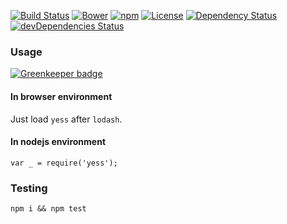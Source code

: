 [![Build Status](https://img.shields.io/travis/yivo/yess/master.svg)](https://travis-ci.org/yivo/yess)
[![Bower](https://img.shields.io/bower/v/yess.svg)](https://github.com/yivo/yess)
[![npm](https://img.shields.io/npm/v/yess.svg)](https://www.npmjs.com/package/yess)
[![License](https://img.shields.io/github/license/yivo/yess.svg)](https://github.com/yivo/yess)
[![Dependency Status](https://img.shields.io/david/yivo/yess.svg)](https://david-dm.org/yivo/yess)
[![devDependencies Status](https://img.shields.io/david/dev/yivo/yess.svg)](https://david-dm.org/yivo/yess?type=dev)

### Usage

[![Greenkeeper badge](https://badges.greenkeeper.io/yivo/yess.svg)](https://greenkeeper.io/)

#### In browser environment
Just load `yess` after `lodash`.

#### In nodejs environment
`var _ = require('yess');`

### Testing
`npm i && npm test`
